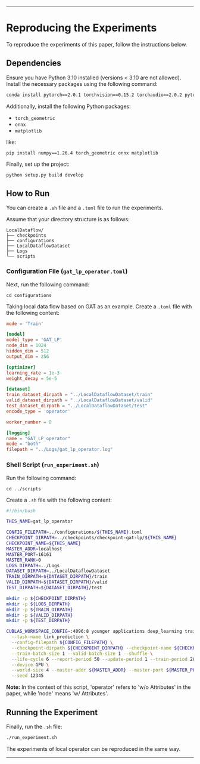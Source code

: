
---

# Reproducing the Experiments

To reproduce the experiments of this paper, follow the instructions below.

## Dependencies

Ensure you have Python 3.10 installed (versions < 3.10 are not allowed). Install the necessary packages using the following command:

```sh
conda install pytorch==2.0.1 torchvision==0.15.2 torchaudio==2.0.2 pytorch-cuda=11.7 -c pytorch -c nvidia
```

Additionally, install the following Python packages:

- `torch_geometric`
- `onnx`
- `matplotlib`

like:
```
pip install numpy==1.26.4 torch_geometric onnx matplotlib
```

Finally, set up the project:

```sh
python setup.py build develop
```

## How to Run

You can create a `.sh` file and a `.toml` file to run the experiments. 

Assume that your directory structure is as follows:

```
LocalDataflow/
├── checkpoints  
├── configurations  
├── LocalDataflowDataset  
├── Logs  
└── scripts
```
### Configuration File (`gat_lp_operator.toml`)
Next, run the following command:
```
cd configurations
```
Taking local data flow based on GAT as an example. Create a `.toml` file with the following content:

```toml
mode = 'Train'

[model]
model_type = 'GAT_LP'
node_dim = 1024
hidden_dim = 512
output_dim = 256

[optimizer]
learning_rate = 1e-3
weight_decay = 5e-5

[dataset]
train_dataset_dirpath = "../LocalDataflowDataset/train"
valid_dataset_dirpath = "../LocalDataflowDataset/valid"
test_dataset_dirpath = "../LocalDataflowDataset/test"
encode_type = 'operator'

worker_number = 8

[logging]
name = "GAT_LP_operator"
mode = "both"
filepath = "../Logs/gat_lp_operator.log"
```

### Shell Script (`run_experiment.sh`)

Run the following command:
```
cd ../scripts
```
Create a `.sh` file with the following content:

```sh
#!/bin/bash

THIS_NAME=gat_lp_operator

CONFIG_FILEPATH=../configurations/${THIS_NAME}.toml
CHECKPOINT_DIRPATH=../checkpoints/checkpoint-gat-lp/${THIS_NAME}
CHECKPOINT_NAME=${THIS_NAME}
MASTER_ADDR=localhost
MASTER_PORT=16161
MASTER_RANK=0
LOGS_DIRPATH=../Logs
DATASET_DIRPATH=../LocalDataflowDataset
TRAIN_DIRPATH=${DATASET_DIRPATH}/train
VALID_DIRPATH=${DATASET_DIRPATH}/valid
TEST_DIRPATH=${DATASET_DIRPATH}/test

mkdir -p ${CHECKPOINT_DIRPATH}
mkdir -p ${LOGS_DIRPATH}
mkdir -p ${TRAIN_DIRPATH}
mkdir -p ${VALID_DIRPATH}
mkdir -p ${TEST_DIRPATH}

CUBLAS_WORKSPACE_CONFIG=:4096:8 younger applications deep_learning train \
  --task-name link_prediction \
  --config-filepath ${CONFIG_FILEPATH} \
  --checkpoint-dirpath ${CHECKPOINT_DIRPATH} --checkpoint-name ${CHECKPOINT_NAME} --keep-number 200 \
  --train-batch-size 1 --valid-batch-size 1 --shuffle \
  --life-cycle 6 --report-period 50 --update-period 1 --train-period 200 --valid-period 200 \
  --device GPU \
  --world-size 4 --master-addr ${MASTER_ADDR} --master-port ${MASTER_PORT} --master-rank ${MASTER_RANK} \
  --seed 12345
```

**Note:** In the context of this script, 'operator' refers to 'w/o Attributes' in the paper, while 'node' means 'w/ Attributes'.


## Running the Experiment

Finally, run the `.sh` file:

```sh
./run_experiment.sh
```
The experiments of local operator can be reproduced in the same way.

---


